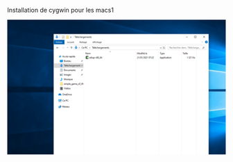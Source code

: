 Installation de cygwin pour les macs1

![screencast1](https://github.com/macsprog/cygwin_macs_setup/blob/main/pics/Peek%202021-01-21%2021-52.1.gif)
